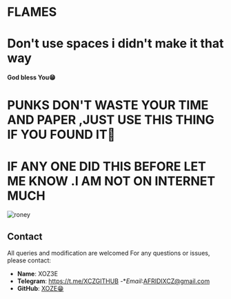 # FLAMES
# Don't use spaces i didn't make it that way
**God bless You😁**
# PUNKS DON'T WASTE YOUR TIME AND PAPER ,JUST USE THIS THING IF YOU FOUND IT🤨
# IF ANY ONE DID THIS BEFORE LET ME KNOW .I AM NOT ON INTERNET MUCH
![roney](https://github.com/user-attachments/assets/99c09304-6482-42a2-9d49-dd9085f6c1cb)

## Contact
All queries and modification are welcomed 
For any questions or issues, please contact:
- **Name**: XOZ3E
- **Telegram**: https://t.me/XCZGITHUB
-**Email*:AFRIDIXCZ@gmail.com
- **GitHub**: [XOZE😁](https://github.com/XOZ3E)
